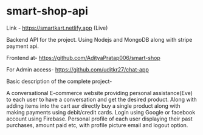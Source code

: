 # smart-shop-api

Link - https://smartkart.netlify.app   (Live)

Backend API for the project. Using Nodejs and MongoDB along with stripe payment api.

Frontend at-  https://github.com/AdityaPratap006/smart-shop


For Admin access-  https://github.com/uditkr27/chat-app











Basic description of the complete project-

A conversational E-commerce website providing personal assistance(Eve) to each user to have a conversation and get the desired product.
Along with adding items into the cart aur directly buy a single product along with making payments using debit/credit cards.
Login using Google or facebook account using Firebase.
Personal profile of each user displaying their past purchases, amount paid etc, with profile picture email and logout option.
